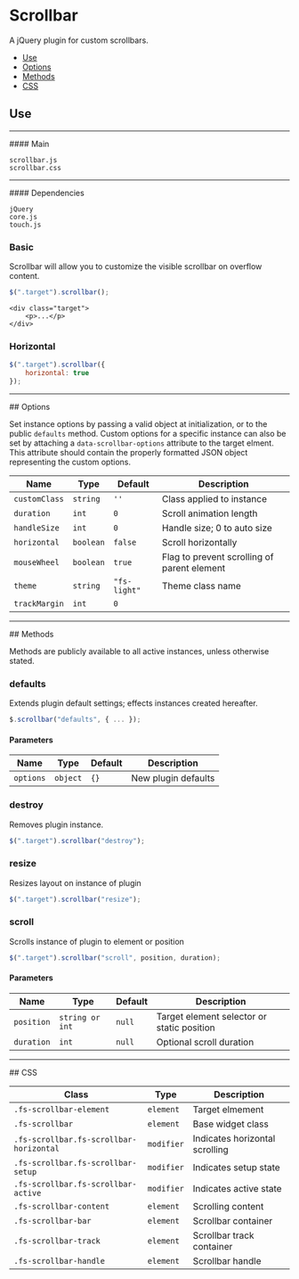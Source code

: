 # Scrollbar

A jQuery plugin for custom scrollbars.

<!-- HEADER END -->

<!-- NAV START -->

* [Use](#use)
* [Options](#options)
* [Methods](#methods)
* [CSS](#css)

<!-- NAV END -->

<!-- DEMO BUTTON -->

## <a name="use"></a> Use 

<hr>
#### Main

```markup
scrollbar.js
scrollbar.css
```

<hr>
#### Dependencies

```markup
jQuery
core.js
touch.js
```

### Basic

Scrollbar will allow you to customize the visible scrollbar on overflow content.

```javascript
$(".target").scrollbar();
```

```markup
<div class="target">
	<p>...</p>
</div>
```

### Horizontal

```javascript
$(".target").scrollbar({
	horizontal: true
});
```

<hr>
## <a name="options"></a> Options

Set instance options by passing a valid object at initialization, or to the public `defaults` method. Custom options for a specific instance can also be set by attaching a `data-scrollbar-options` attribute to the target elment. This attribute should contain the properly formatted JSON object representing the custom options.

| Name | Type | Default | Description |
| --- | --- | --- | --- |
| `customClass` | `string` | `''` | Class applied to instance |
| `duration` | `int` | `0` | Scroll animation length |
| `handleSize` | `int` | `0` | Handle size; 0 to auto size |
| `horizontal` | `boolean` | `false` | Scroll horizontally |
| `mouseWheel` | `boolean` | `true` | Flag to prevent scrolling of parent element |
| `theme` | `string` | `"fs-light"` | Theme class name |
| `trackMargin` | `int` | `0` | &nbsp; |

<hr>
## <a name="methods"></a> Methods

Methods are publicly available to all active instances, unless otherwise stated.

### defaults

Extends plugin default settings; effects instances created hereafter.

```javascript
$.scrollbar("defaults", { ... });
```

#### Parameters

| Name | Type | Default | Description |
| --- | --- | --- | --- |
| `options` | `object` | `{}` | New plugin defaults |

### destroy

Removes plugin instance.

```javascript
$(".target").scrollbar("destroy");
```

### resize

Resizes layout on instance of plugin

```javascript
$(".target").scrollbar("resize");
```

### scroll

Scrolls instance of plugin to element or position

```javascript
$(".target").scrollbar("scroll", position, duration);
```

#### Parameters

| Name | Type | Default | Description |
| --- | --- | --- | --- |
| `position` | `string or int` | `null` | Target element selector or static position |
| `duration` | `int` | `null` | Optional scroll duration |

<hr>
## <a name="css"></a> CSS

| Class | Type | Description |
| --- | --- | --- |
| `.fs-scrollbar-element` | `element` | Target elmement |
| `.fs-scrollbar` | `element` | Base widget class |
| `.fs-scrollbar.fs-scrollbar-horizontal` | `modifier` | Indicates horizontal scrolling |
| `.fs-scrollbar.fs-scrollbar-setup` | `modifier` | Indicates setup state |
| `.fs-scrollbar.fs-scrollbar-active` | `modifier` | Indicates active state |
| `.fs-scrollbar-content` | `element` | Scrolling content |
| `.fs-scrollbar-bar` | `element` | Scrollbar container |
| `.fs-scrollbar-track` | `element` | Scrollbar track container |
| `.fs-scrollbar-handle` | `element` | Scrollbar handle |

